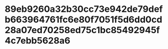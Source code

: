 # 89eb9260a32b30cc73e942de79defb663964761fc6e80f7051f5d6dd0cd28a07ed70258ed75c1bc85492945f4c7ebb5628a6